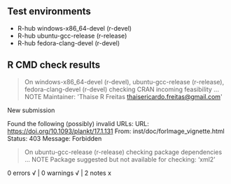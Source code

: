 ## Test environments
- R-hub windows-x86_64-devel (r-devel)
- R-hub ubuntu-gcc-release (r-release)
- R-hub fedora-clang-devel (r-devel)

## R CMD check results
> On windows-x86_64-devel (r-devel), ubuntu-gcc-release (r-release), fedora-clang-devel (r-devel)
  checking CRAN incoming feasibility ... NOTE
  Maintainer: 'Thaise R Freitas <thaisericardo.freitas@gmail.com>'
  
  New submission
  
  Found the following (possibly) invalid URLs:
    URL: https://doi.org/10.1093/plankt/17.1.131
      From: inst/doc/forImage_vignette.html
      Status: 403
      Message: Forbidden
      

> On ubuntu-gcc-release (r-release)
  checking package dependencies ... NOTE
  Package suggested but not available for checking: ‘xml2’

0 errors √ | 0 warnings √ | 2 notes x
